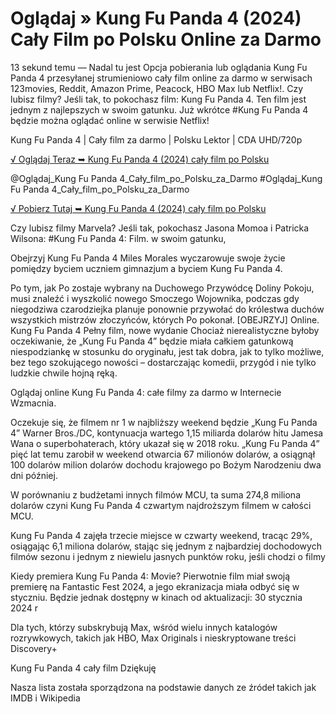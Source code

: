 # Oglądaj » Kung Fu Panda 4 (2024) Cały Film po Polsku Online za Darmo



13 sekund temu — Nadal tu jest Opcja pobierania lub oglądania Kung Fu Panda 4 przesyłanej strumieniowo cały film online za darmo w serwisach 123movies, Reddit, Amazon Prime, Peacock, HBO Max lub Netflix!. Czy lubisz filmy? Jeśli tak, to pokochasz film: Kung Fu Panda 4. Ten film jest jednym z najlepszych w swoim gatunku. Już wkrótce #Kung Fu Panda 4 będzie można oglądać online w serwisie Netflix!

Kung Fu Panda 4 | Cały film za darmo | Polsku Lektor | CDA UHD/720p


[√ Oglądaj Teraz ➥ Kung Fu Panda 4 (2024) cały film po Polsku](https://weflix.cloud/movie/1011985/kung-fu-panda-4.html?github)

@Oglądaj_Kung Fu Panda 4_Cały_film_po_Polsku_za_Darmo #Oglądaj_Kung Fu Panda 4_Cały_film_po_Polsku_za_Darmo

[√ Pobierz Tutaj ➥ Kung Fu Panda 4 (2024) cały film po Polsku](https://weflix.cloud/movie/1011985/kung-fu-panda-4.html?github)


Czy lubisz filmy Marvela? Jeśli tak, pokochasz Jasona Momoa i Patricka Wilsona: #Kung Fu Panda 4: Film. w swoim gatunku,

Obejrzyj Kung Fu Panda 4 Miles Morales wyczarowuje swoje życie pomiędzy byciem uczniem gimnazjum a byciem Kung Fu Panda 4.

Po tym, jak Po zostaje wybrany na Duchowego Przywódcę Doliny Pokoju, musi znaleźć i wyszkolić nowego Smoczego Wojownika, podczas gdy niegodziwa czarodziejka planuje ponownie przywołać do królestwa duchów wszystkich mistrzów złoczyńców, których Po pokonał. [OBEJRZYJ] Online. Kung Fu Panda 4 Pełny film, nowe wydanie Chociaż nierealistyczne byłoby oczekiwanie, że „Kung Fu Panda 4” będzie miała całkiem gatunkową niespodziankę w stosunku do oryginału, jest tak dobra, jak to tylko możliwe, bez tego szokującego nowości – dostarczając komedii, przygód i nie tylko ludzkie chwile hojną ręką.

Oglądaj online Kung Fu Panda 4: całe filmy za darmo w Internecie Wzmacnia.

Oczekuje się, że filmem nr 1 w najbliższy weekend będzie „Kung Fu Panda 4” Warner Bros./DC, kontynuacja wartego 1,15 miliarda dolarów hitu Jamesa Wana o superbohaterach, który ukazał się w 2018 roku. „Kung Fu Panda 4” pięć lat temu zarobił w weekend otwarcia 67 milionów dolarów, a osiągnął 100 dolarów milion dolarów dochodu krajowego po Bożym Narodzeniu dwa dni później.

W porównaniu z budżetami innych filmów MCU, ta suma 274,8 miliona dolarów czyni Kung Fu Panda 4 czwartym najdroższym filmem w całości MCU.

Kung Fu Panda 4 zajęła trzecie miejsce w czwarty weekend, tracąc 29%, osiągając 6,1 miliona dolarów, stając się jednym z najbardziej dochodowych filmów sezonu i jednym z niewielu jasnych punktów roku, jeśli chodzi o filmy

Kiedy premiera Kung Fu Panda 4: Movie? Pierwotnie film miał swoją premierę na Fantastic Fest 2024, a jego ekranizacja miała odbyć się w styczniu. Będzie jednak dostępny w kinach od aktualizacji: 30 stycznia 2024 r

Dla tych, którzy subskrybują Max, wśród wielu innych katalogów rozrywkowych, takich jak HBO, Max Originals i nieskryptowane treści Discovery+

Kung Fu Panda 4 cały film Dziękuję

Nasza lista została sporządzona na podstawie danych ze źródeł takich jak IMDB i Wikipedia
